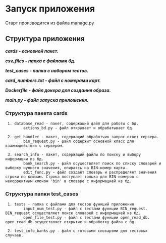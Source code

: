 # Запуск приложения
   Старт производится из файла manage.py

## Структура приложения
   **_cards - основной пакет._**
   
   **_csv_files - папка с файлами бд._**
   
   **_test_cases - папка с набором тестов._**
   
   **_card_numbers.txt - файл с номерами карт._**
   
   **_Dockerfile - файл докера для создания образа._**
   
   **_main.py - файл запуска приложения._**
   
  ### Структура пакета cards
     1. database_read - пакет, содержащий файл для работы с бд.
            actions_bd.py - файл открывает и обрабатывает бд.
            
     2. get_handler - пакет, содержащий обработчик запрос-ответ сервера.
            bin_request.py - файл содержит основной класс для взаимодействия с сервером.
            
     3. search_info - пакет, содержащий файлы по поиску и выбору информации из бд.
            bank_search.py - файл осуществляет поиск по списку словарей и выборку нужного значения, опираясь на BIN-номер карты.
            edit_func.py - файл создаёт словарь и распределяет значения строки по ключам. Строка поступает только для BIN-номеров с некорректным ключом 'bin' в словаре с информацией из бд.                       
  ### Структура папки test_cases
     1. tests - папка с файлами для тестов функций приложения
            input_num_test.py - файл с тестами функции BIN_request. BIN_request осуществляет поиск словарей с информацией из бд.
            open_file_test.py - файл с тестами функции open_read_db. open_read_db осуществляет открытие и обработку файла с бд.
        
     2. test_info_banks.py - файл с готовыми словарями для тестовых случаев.  
